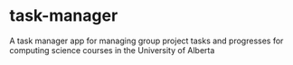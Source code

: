 # task-manager
A task manager app for managing group project tasks and progresses for computing science courses in the University of Alberta
